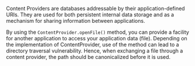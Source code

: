 
Content Providers are databases addressable by their application-defined
URIs. They are used for both persistent internal data storage and as a
mechanism for sharing information between applications.

By using the `ContentProvider.openFile()` method, you can provide a
facility for another application to access your application data (file).
Depending on the implementation of ContentProvider, use of the method
can lead to a directory traversal vulnerability. Hence, when exchanging
a file through a content provider, the path should be canonicalized
before it is used.
